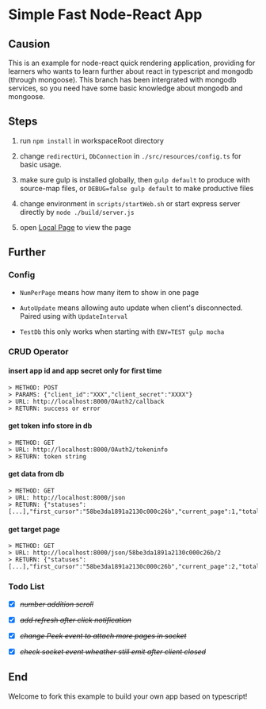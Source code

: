 # Simple Fast Node-React App

## Causion

This is an example for node-react quick rendering application, providing for learners who wants to learn further about react in typescript and mongodb (through mongoose). This branch has been intergrated with mongodb services, so you need have some basic knowledge about mongodb and mongoose.

## Steps

1. run ```npm install``` in workspaceRoot directory

1. change ```redirectUri```, ```DbConnection``` in ```./src/resources/config.ts``` for basic usage.

1. make sure gulp is installed globally, then ```gulp default``` to produce with source-map files, or ```DEBUG=false gulp default``` to make productive files

1. change environment in ```scripts/startWeb.sh``` or start express server directly by ```node ./build/server.js```

1. open [Local Page](http://localhost:8000) to view the page

## Further

### Config

* ```NumPerPage``` means how many item to show in one page

* ```AutoUpdate``` means allowing auto update when client's disconnected. Paired using with ```UpdateInterval```

* ```TestDb``` this only works when starting with ```ENV=TEST gulp mocha```

### CRUD Operator

#### insert app id and app secret only for first time

    > METHOD: POST
    > PARAMS: {"client_id":"XXX","client_secret":"XXXX"}
    > URL: http://localhost:8000/OAuth2/callback
    > RETURN: success or error

#### get token info store in db

    > METHOD: GET
    > URL: http://localhost:8000/OAuth2/tokeninfo
    > RETURN: token string

#### get data from db

    > METHOD: GET
    > URL: http://localhost:8000/json
    > RETURN: {"statuses":[...],"first_cursor":"58be3da1891a2130c000c26b","current_page":1,"total_page":437}

#### get target page

    > METHOD: GET
    > URL: http://localhost:8000/json/58be3da1891a2130c000c26b/2
    > RETURN: {"statuses":[...],"first_cursor":"58be3da1891a2130c000c26b","current_page":2,"totala_page":439}

### Todo List

* [X] ~~*number addition scroll*~~
* [X] ~~*add refresh after click notification*~~
* [X] ~~*change Peek event to attach more pages in socket*~~
* [X] ~~*check socket event wheather still emit after client closed*~~


## End

Welcome to fork this example to build your own app based on typescript!